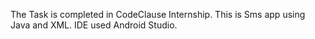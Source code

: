 The Task is completed in CodeClause Internship. This is Sms app using Java and XML. IDE used Android Studio.
